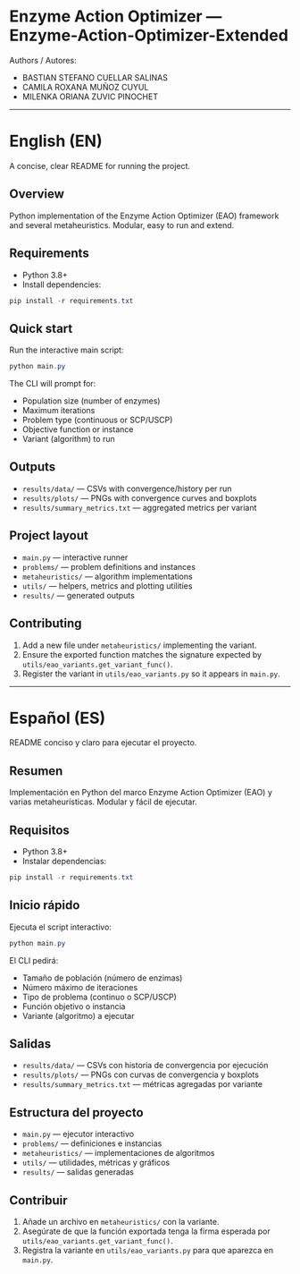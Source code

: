 ﻿# Enzyme Action Optimizer — Enzyme-Action-Optimizer-Extended

Authors / Autores:

- BASTIAN STEFANO CUELLAR SALINAS
- CAMILA ROXANA MUÑOZ CUYUL
- MILENKA ORIANA ZUVIC PINOCHET

---

English (EN)
=============

A concise, clear README for running the project.

## Overview

Python implementation of the Enzyme Action Optimizer (EAO) framework and several metaheuristics. Modular, easy to run and extend.

## Requirements

- Python 3.8+
- Install dependencies:

```powershell
pip install -r requirements.txt
```

## Quick start

Run the interactive main script:

```powershell
python main.py
```

The CLI will prompt for:
- Population size (number of enzymes)
- Maximum iterations
- Problem type (continuous or SCP/USCP)
- Objective function or instance
- Variant (algorithm) to run

## Outputs

- `results/data/` — CSVs with convergence/history per run
- `results/plots/` — PNGs with convergence curves and boxplots
- `results/summary_metrics.txt` — aggregated metrics per variant

## Project layout

- `main.py` — interactive runner
- `problems/` — problem definitions and instances
- `metaheuristics/` — algorithm implementations
- `utils/` — helpers, metrics and plotting utilities
- `results/` — generated outputs

## Contributing

1. Add a new file under `metaheuristics/` implementing the variant.
2. Ensure the exported function matches the signature expected by `utils/eao_variants.get_variant_func()`.
3. Register the variant in `utils/eao_variants.py` so it appears in `main.py`.

---

Español (ES)
===========

README conciso y claro para ejecutar el proyecto.

## Resumen

Implementación en Python del marco Enzyme Action Optimizer (EAO) y varias metaheurísticas. Modular y fácil de ejecutar.

## Requisitos

- Python 3.8+
- Instalar dependencias:

```powershell
pip install -r requirements.txt
```

## Inicio rápido

Ejecuta el script interactivo:

```powershell
python main.py
```

El CLI pedirá:
- Tamaño de población (número de enzimas)
- Número máximo de iteraciones
- Tipo de problema (continuo o SCP/USCP)
- Función objetivo o instancia
- Variante (algoritmo) a ejecutar

## Salidas

- `results/data/` — CSVs con historia de convergencia por ejecución
- `results/plots/` — PNGs con curvas de convergencia y boxplots
- `results/summary_metrics.txt` — métricas agregadas por variante

## Estructura del proyecto

- `main.py` — ejecutor interactivo
- `problems/` — definiciones e instancias
- `metaheuristics/` — implementaciones de algoritmos
- `utils/` — utilidades, métricas y gráficos
- `results/` — salidas generadas

## Contribuir

1. Añade un archivo en `metaheuristics/` con la variante.
2. Asegúrate de que la función exportada tenga la firma esperada por `utils/eao_variants.get_variant_func()`.
3. Registra la variante en `utils/eao_variants.py` para que aparezca en `main.py`.


